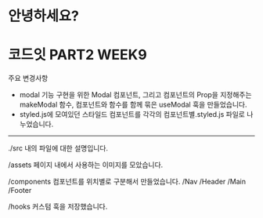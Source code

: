# 안녕하세요?

# 코드잇 PART2 WEEK9

주요 변경사항
- modal 기능 구현을 위한 Modal 컴포넌트, 그리고 컴포넌트의 Prop을 지정해주는 makeModal 함수,
  컴포넌트와 함수를 함께 묶은 useModal 훅을 만들었습니다.
- styled.js에 모여있던 스타일드 컴포넌트를 각각의 컴포넌트별.styled.js 파일로 나누었습니다.

---

./src 내의 파일에 대한 설명입니다.

/assets 페이지 내에서 사용하는 이미지를 모았습니다.

/components 컴포넌트를 위치별로 구분해서 만들었습니다.
/Nav
/Header
/Main
/Footer

/hooks 커스텀 훅을 저장했습니다.
